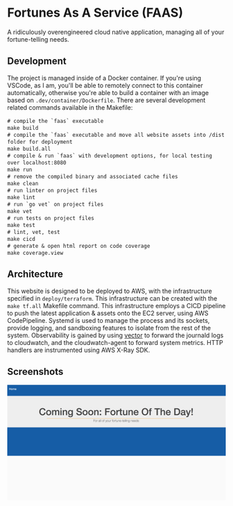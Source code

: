 # Fortunes As A Service (FAAS)

A ridiculously overengineered cloud native application, managing all of your fortune-telling needs.

## Development

The project is managed inside of a Docker container. If you're using VSCode, as I am, you'll be able to remotely connect to this container automatically, otherwise you're able to build a container with an image based on `.dev/container/Dockerfile`. There are several development related commands available in the Makefile:

```
# compile the `faas` executable
make build
# compile the `faas` executable and move all website assets into /dist folder for deployment 
make build.all
# compile & run `faas` with development options, for local testing over localhost:8080
make run
# remove the compiled binary and associated cache files
make clean
# run linter on project files
make lint
# run `go vet` on project files
make vet
# run tests on project files
make test
# lint, vet, test
make cicd
# generate & open html report on code coverage
make coverage.view
```

## Architecture

This website is designed to be deployed to AWS, with the infrastructure specified in `deploy/terraform`. This infrastructure can be created with the `make tf.all` Makefile command. This infrastructure employs a CICD pipeline to push the latest application & assets onto the EC2 server, using AWS CodePipeline. Systemd is used to manage the process and its sockets, provide logging, and sandboxing features to isolate from the rest of the system. Observability is gained by using [vector](timber.io) to forward the journald logs to cloudwatch, and the cloudwatch-agent to forward system metrics. HTTP handlers are instrumented using AWS X-Ray SDK. 

## Screenshots
![Landing Page](web/screenshots/screenshot.png)